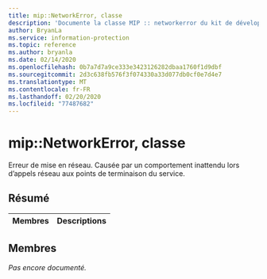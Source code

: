 ```yaml
---
title: mip::NetworkError, classe
description: 'Documente la classe MIP :: networkerror du kit de développement logiciel (SDK) Microsoft Information Protection (MIP).'
author: BryanLa
ms.service: information-protection
ms.topic: reference
ms.author: bryanla
ms.date: 02/14/2020
ms.openlocfilehash: 0b7a7d7a9ce333e3423126282dbaa1760f1d9dbf
ms.sourcegitcommit: 2d3c638fb576f3f074330a33d077db0cf0e7d4e7
ms.translationtype: MT
ms.contentlocale: fr-FR
ms.lasthandoff: 02/20/2020
ms.locfileid: "77487682"
---
```

# <a name="class-mipnetworkerror"></a>mip::NetworkError, classe 
Erreur de mise en réseau. Causée par un comportement inattendu lors d’appels réseau aux points de terminaison du service.
  
## <a name="summary"></a>Résumé
 Membres                        | Descriptions                                
--------------------------------|---------------------------------------------
  
## <a name="members"></a>Membres
_Pas encore documenté._
